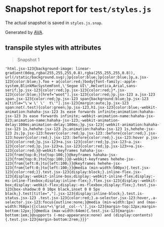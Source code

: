 # Snapshot report for `test/styles.js`

The actual snapshot is saved in `styles.js.snap`.

Generated by [AVA](https://ava.li).

## transpile styles with attributes

> Snapshot 1

    'html.jsx-123{background-image: linear-gradient(0deg,rgba(255,255,255,0.8),rgba(255,255,255,0.8)), url(/static/background.svg);}p{color:blue;}p{color:blue;}p,a.jsx-123{color:blue;}.foo + a{color:red;}body{font-family:-apple-system,BlinkMacSystemFont,\'Segoe UI\',Helvetica,Arial,sans-serif;}p.jsx-123{color:red;}p.jsx-123{color:red;}*.jsx-123{color:blue;}[href="woot"].jsx-123{color:red;}p.jsx-123 a.jsx-123 span.jsx-123{color:red;}p.jsx-123 span{background:blue;}p.jsx-123 a[title="\'w \' \'  t\'"].jsx-123{margin:auto;}p.jsx-123 span:not(.test){color:green;}p.jsx-123,h1.jsx-123{color:blue;-webkit-animation:hahaha-jsx-123 3s ease forwards infinite;animation:hahaha-jsx-123 3s ease forwards infinite;-webkit-animation-name:hahaha-jsx-123;animation-name:hahaha-jsx-123;-webkit-animation-delay:100ms;animation-delay:100ms;}p.jsx-123{-webkit-animation:hahaha-jsx-123 1s,hehehe-jsx-123 2s;animation:hahaha-jsx-123 1s,hehehe-jsx-123 2s;}p.jsx-123:hover{color:red;}p.jsx-123::before{color:red;}.jsx-123:hover{color:red;}.jsx-123::before{color:red;}.jsx-123:hover p.jsx-123{color:red;}p.jsx-123+a.jsx-123{color:red;}p.jsx-123~a.jsx-123{color:red;}p.jsx-123>a.jsx-123{color:red;}p.jsx-123>>a.jsx-123{color:red;}@-webkit-keyframes hahaha-jsx-123{from{top:0;}to{top:100;}}@keyframes hahaha-jsx-123{from{top:0;}to{top:100;}}@-webkit-keyframes hehehe-jsx-123{from{left:0;}to{left:100;}}@keyframes hehehe-jsx-123{from{left:0;}to{left:100;}}@media (min-width:500px){.test.jsx-123{color:red;}}.test.jsx-123{display:block;}.inline-flex.jsx-123{display:-webkit-inline-box;display:-webkit-inline-flex;display:-ms-inline-flexbox;display:inline-flex;}.flex.jsx-123{display:-webkit-box;display:-webkit-flex;display:-ms-flexbox;display:flex;}.test.jsx-123{box-shadow:0 0 10px black,inset 0 0 5px black;}.test[title=","].jsx-123{display:inline-block;}.test.is-status.jsx-123 .test.jsx-123{color:red;}.a-selector.jsx-123:hover,.a-selector.jsx-123:focus{outline:none;}@media (min-width:1px) and (max-width:768px){[class*=\'grid__col--\'].jsx-123{margin-top:12px;margin-bottom:12px;}}@media (max-width:64em){.test.jsx-123{margin-bottom:1em;}@supports (-moz-appearance:none) and (display:contents){.test.jsx-123{margin-bottom:2rem;}}}'
